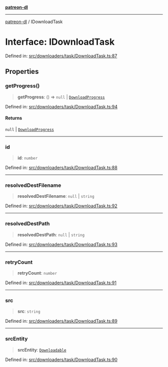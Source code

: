 [**patreon-dl**](../README.md)

***

[patreon-dl](../README.md) / IDownloadTask

# Interface: IDownloadTask

Defined in: [src/downloaders/task/DownloadTask.ts:87](https://github.com/patrickkfkan/patreon-dl/blob/4add035452a0337eb07608bde52caecf1dcf43e7/src/downloaders/task/DownloadTask.ts#L87)

## Properties

### getProgress()

> **getProgress**: () => `null` \| [`DownloadProgress`](DownloadProgress.md)

Defined in: [src/downloaders/task/DownloadTask.ts:94](https://github.com/patrickkfkan/patreon-dl/blob/4add035452a0337eb07608bde52caecf1dcf43e7/src/downloaders/task/DownloadTask.ts#L94)

#### Returns

`null` \| [`DownloadProgress`](DownloadProgress.md)

***

### id

> **id**: `number`

Defined in: [src/downloaders/task/DownloadTask.ts:88](https://github.com/patrickkfkan/patreon-dl/blob/4add035452a0337eb07608bde52caecf1dcf43e7/src/downloaders/task/DownloadTask.ts#L88)

***

### resolvedDestFilename

> **resolvedDestFilename**: `null` \| `string`

Defined in: [src/downloaders/task/DownloadTask.ts:92](https://github.com/patrickkfkan/patreon-dl/blob/4add035452a0337eb07608bde52caecf1dcf43e7/src/downloaders/task/DownloadTask.ts#L92)

***

### resolvedDestPath

> **resolvedDestPath**: `null` \| `string`

Defined in: [src/downloaders/task/DownloadTask.ts:93](https://github.com/patrickkfkan/patreon-dl/blob/4add035452a0337eb07608bde52caecf1dcf43e7/src/downloaders/task/DownloadTask.ts#L93)

***

### retryCount

> **retryCount**: `number`

Defined in: [src/downloaders/task/DownloadTask.ts:91](https://github.com/patrickkfkan/patreon-dl/blob/4add035452a0337eb07608bde52caecf1dcf43e7/src/downloaders/task/DownloadTask.ts#L91)

***

### src

> **src**: `string`

Defined in: [src/downloaders/task/DownloadTask.ts:89](https://github.com/patrickkfkan/patreon-dl/blob/4add035452a0337eb07608bde52caecf1dcf43e7/src/downloaders/task/DownloadTask.ts#L89)

***

### srcEntity

> **srcEntity**: [`Downloadable`](../type-aliases/Downloadable.md)

Defined in: [src/downloaders/task/DownloadTask.ts:90](https://github.com/patrickkfkan/patreon-dl/blob/4add035452a0337eb07608bde52caecf1dcf43e7/src/downloaders/task/DownloadTask.ts#L90)
